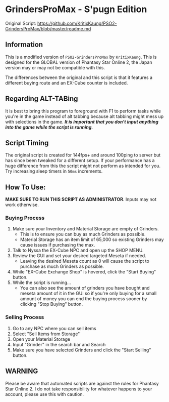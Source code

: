 # GrindersProMax - S'pugn Edition
Original Script: https://github.com/KritixKaung/PSO2-GrindersProMax/blob/master/readme.md

## Information
This is a modified version of `PSO2-GrindersProMax` by `KritixKaung`.
This is designed for the GLOBAL version of Phantasy Star Online 2, the Japan version may or may not be compatible with this.

The differences between the original and this script is that it features a different buying route and an EX-Cube counter is included.

## Regarding ALT-TABing
It is best to bring this program to foreground with F1 to perform tasks while you're in the game instead of alt tabbing because alt tabbing 
might mess up with selections in the game. ***It is important that you don't input anything into the game while the script is running.***

## Script Timing
The original script is created for 144fps+ and around 100ping to server but has since been tweaked for a different setup.
If your performance has a huge difference from this the script might not perform as intended for you. 
Try increasing sleep timers in `50ms` increments.

## How To Use:
**MAKE SURE TO RUN THIS SCRIPT AS ADMINISTRATOR**. Inputs may not work otherwise.
### Buying Process
1. Make sure your Inventory and Material Storage are empty of Grinders.
	- This is to ensure you can buy as much Grinders as possible.
	- Material Storage has an item limit of 65,000 so existing Grinders may cause issues if purchasing the max.
2. Talk to Nyssa the EX-Cube NPC and open up the SHOP MENU.
3. Review the GUI and set your desired targeted Meseta if needed.
	- Leaving the desired Meseta count as 0 will cause the script to purchase as much Grinders as possible.
4. While "EX-Cube Exchange Shop" is hovered, click the "Start Buying" button.
5. While the script is running...
	- You can also see the amount of grinders you have bought and meseta amount of it in the 
	  GUI so if you're only buying for a small amount of money you can end the buying process sooner by clicking "Stop Buying" button.

### Selling Process
1. Go to any NPC where you can sell items 
2. Select "Sell Items from Storage"
3. Open your Material Storage
4. Input "Grinder" in the search bar and Search
5. Make sure you have selected Grinders and click the "Start Selling" button.

## WARNING
Please be aware that automated scripts are against the rules for Phantasy Star Online 2.
I do not take responsibility for whatever happens to your account, please use this with caution.
